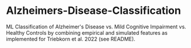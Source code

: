 # Alzheimers-Disease-Classification
ML Classification of Alzheimer's Disease vs. Mild Cognitive Impairment vs. Healthy Controls by combining empirical and simulated features as implemented for Triebkorn et al. 2022 (see README). 
